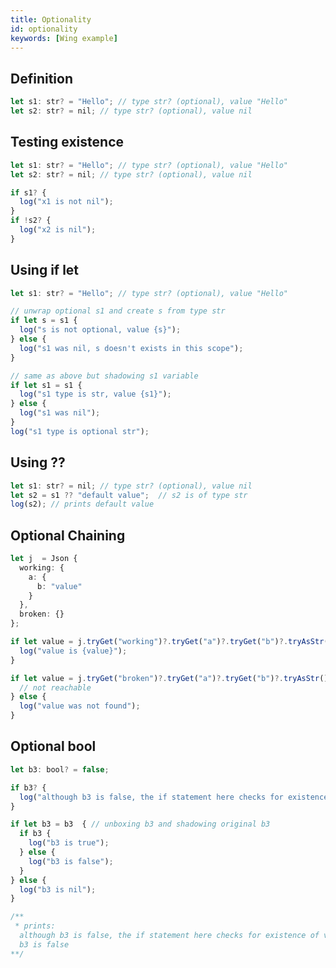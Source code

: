 ```yaml
---
title: Optionality
id: optionality
keywords: [Wing example]
---
```


## Definition 

```ts playground example
let s1: str? = "Hello"; // type str? (optional), value "Hello"
let s2: str? = nil; // type str? (optional), value nil
```

## Testing existence  
```ts playground example
let s1: str? = "Hello"; // type str? (optional), value "Hello"
let s2: str? = nil; // type str? (optional), value nil

if s1? {
  log("x1 is not nil");
}
if !s2? {
  log("x2 is nil");
}
```

## Using if let
```ts playground example
let s1: str? = "Hello"; // type str? (optional), value "Hello"

// unwrap optional s1 and create s from type str
if let s = s1 {
  log("s is not optional, value {s}");
} else {
  log("s1 was nil, s doesn't exists in this scope");
}

// same as above but shadowing s1 variable
if let s1 = s1 {
  log("s1 type is str, value {s1}");
} else {
  log("s1 was nil");
}
log("s1 type is optional str");
```

## Using ?? 

```ts playground example
let s1: str? = nil; // type str? (optional), value nil
let s2 = s1 ?? "default value";  // s2 is of type str
log(s2); // prints default value
```

## Optional Chaining 

```ts playground example
let j  = Json {
  working: {
    a: {
      b: "value"
    }
  },
  broken: {}
};

if let value = j.tryGet("working")?.tryGet("a")?.tryGet("b")?.tryAsStr() {
  log("value is {value}");
} 

if let value = j.tryGet("broken")?.tryGet("a")?.tryGet("b")?.tryAsStr() {
  // not reachable 
} else {
  log("value was not found");
}
```

## Optional bool

```ts playground example
let b3: bool? = false; 

if b3? {
  log("although b3 is false, the if statement here checks for existence of value");
}

if let b3 = b3  { // unboxing b3 and shadowing original b3 
  if b3 {
    log("b3 is true");
  } else {
    log("b3 is false");
  }
} else {
  log("b3 is nil");
}

/**
 * prints:
  although b3 is false, the if statement here checks for existence of value
  b3 is false
**/
```